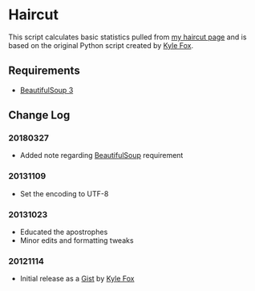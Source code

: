 # Haircut

This script calculates basic statistics pulled from [my haircut page](https://splorp.com/about/haircut/) and is based on the original Python script created by [Kyle Fox](https://github.com/kylefox/).

## Requirements
+ [BeautifulSoup 3](https://www.crummy.com/software/BeautifulSoup/)

## Change Log

### 20180327
+ Added note regarding [BeautifulSoup](https://www.crummy.com/software/BeautifulSoup/) requirement

### 20131109
+ Set the encoding to UTF-8

### 20131023
+ Educated the apostrophes
+ Minor edits and formatting tweaks

### 20121114
+ Initial release as a [Gist](https://gist.github.com/kylefox/654113) by [Kyle Fox](https://github.com/kylefox/)
